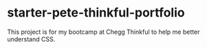 # starter-pete-thinkful-portfolio
This project is for my bootcamp at Chegg Thinkful to help me better understand CSS. 
